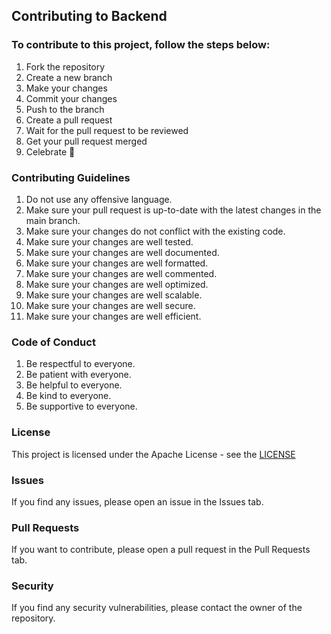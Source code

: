 ## Contributing to Backend
### To contribute to this project, follow the steps below:
1. Fork the repository
2. Create a new branch
3. Make your changes
4. Commit your changes
5. Push to the branch
6. Create a pull request
7. Wait for the pull request to be reviewed
8. Get your pull request merged
9. Celebrate 🎉

### Contributing Guidelines
1. Do not use any offensive language.
2. Make sure your pull request is up-to-date with the latest changes in the main branch.
3. Make sure your changes do not conflict with the existing code.
4. Make sure your changes are well tested.
5. Make sure your changes are well documented.
6. Make sure your changes are well formatted.
7. Make sure your changes are well commented.
8. Make sure your changes are well optimized.
9. Make sure your changes are well scalable.
10. Make sure your changes are well secure.
11. Make sure your changes are well efficient.

### Code of Conduct
1. Be respectful to everyone.
2. Be patient with everyone.
3. Be helpful to everyone.
4. Be kind to everyone.
5. Be supportive to everyone.

### License
This project is licensed under the Apache License - see the [LICENSE]( http://www.apache.org/licenses/)

### Issues
If you find any issues, please open an issue in the Issues tab.

### Pull Requests
If you want to contribute, please open a pull request in the Pull Requests tab.

### Security
If you find any security vulnerabilities, please contact the owner of the repository.

